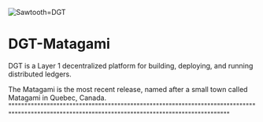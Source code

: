 ![Sawtooth=DGT](http://dgt.world/images/logo.svg)

# DGT-Matagami

DGT is a Layer 1 decentralized platform for building, deploying, and running distributed ledgers.

The Matagami is the most recent release, named after a small town called Matagami in Quebec, Canada.
""""""""""""""""""""""""""""""""""""""""""""""""""""""""""""""""""""""""""""""""""""""""""""""""""""""""""""""""""""""""""""""""""""""""""""""""""
